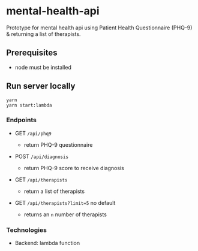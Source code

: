 # mental-health-api

Prototype for mental health api using Patient Health Questionnaire (PHQ-9) & returning a list of therapists.

## Prerequisites

- node must be installed

## Run server locally

```
yarn
yarn start:lambda

```

### Endpoints

- GET `/api/phq9`
  - return PHQ-9 questionnaire

- POST  `/api/diagnosis`
  -  return PHQ-9 score to receive diagnosis

- GET `/api/therapists`
  -  return a list of therapists

- GET `/api/therapists?limit=5` no default
  - returns an `n` number of therapists

### Technologies

- Backend: lambda function

